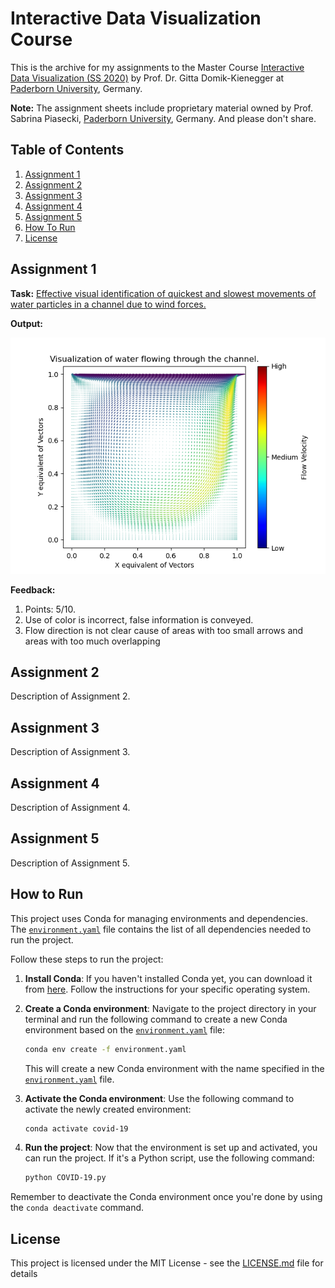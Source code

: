 # Interactive Data Visualization Course

This is the archive for my assignments to the Master Course [Interactive Data Visualization (SS 2020)](https://cs.uni-paderborn.de/en/cgvb/lehre/vergangene-semester/ss-20/interactive-data-visualization) by Prof. Dr. Gitta Domik-Kienegger at [Paderborn University](https://www.uni-paderborn.de/en/), Germany.

**Note:** The assignment sheets include proprietary material owned by Prof. Sabrina Piasecki, [Paderborn University](https://www.uni-paderborn.de/en/), Germany. And please don't share.

## Table of Contents

1. [Assignment 1](#assignment-1)
2. [Assignment 2](#assignment-2)
3. [Assignment 3](#assignment-3)
4. [Assignment 4](#assignment-4)
5. [Assignment 5](#assignment-5)
6. [How To Run](#how-to-run)
7. [License](#license)

## Assignment 1

**Task:** [Effective visual identification of quickest and slowest movements of water particles in a channel due to wind forces.](Assignment_1\ass1_sheet.pdf)

**Output:**

![Output for Assignment 1](Assignment_1\FlowData.png)

**Feedback:**
1. Points: 5/10.
2. Use of color is incorrect, false information is conveyed.
3. Flow direction is not clear cause of areas with too small arrows and areas with too much overlapping

## Assignment 2

Description of Assignment 2.

## Assignment 3

Description of Assignment 3.

## Assignment 4

Description of Assignment 4.

## Assignment 5

Description of Assignment 5.

## How to Run

This project uses Conda for managing environments and dependencies. The [`environment.yaml`](environment.yml) file contains the list of all dependencies needed to run the project.

Follow these steps to run the project:

1. **Install Conda**: If you haven't installed Conda yet, you can download it from [here](https://docs.conda.io/projects/conda/en/latest/user-guide/install/index.html). Follow the instructions for your specific operating system.

2. **Create a Conda environment**: Navigate to the project directory in your terminal and run the following command to create a new Conda environment based on the [`environment.yaml`](environment.yml) file:

    ```bash
    conda env create -f environment.yaml
    ```

    This will create a new Conda environment with the name specified in the [`environment.yaml`](environment.yml) file.

3. **Activate the Conda environment**: Use the following command to activate the newly created environment:

    ```bash
    conda activate covid-19
    ```    

4. **Run the project**: Now that the environment is set up and activated, you can run the project. If it's a Python script, use the following command:

    ```bash
    python COVID-19.py
    ```    

Remember to deactivate the Conda environment once you're done by using the `conda deactivate` command.

## License

This project is licensed under the MIT License - see the [LICENSE.md](LICENSE.md) file for details